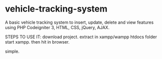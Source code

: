 # vehicle-tracking-system
A basic vehicle tracking system to insert, update, delete and view features using PHP Codeigniter 3, HTML, CSS, jQuery, AJAX.

STEPS TO USE IT:
download project.
extract in xampp/wampp htdocs folder
start xampp.
then hit in browser.

simple.
